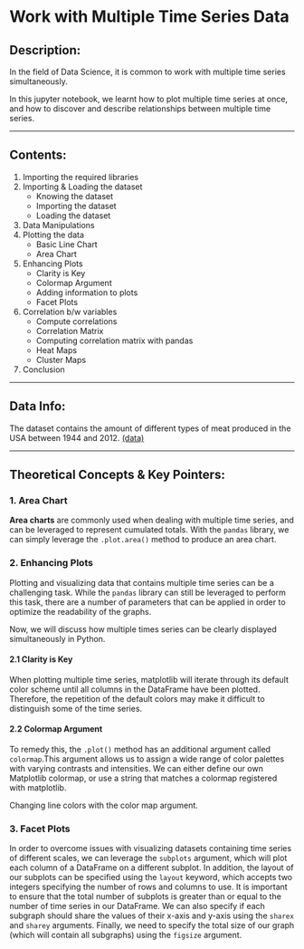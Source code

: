 # Work with Multiple Time Series Data

## Description:

In the field of Data Science, it is common to work with multiple time series simultaneously.

In this jupyter notebook, we learnt how to plot multiple time series at once, and how to discover and describe relationships between multiple time series.

---
## Contents:
1. Importing the required libraries
2. Importing & Loading the dataset
    - Knowing the dataset
    - Importing the dataset
    - Loading the dataset
3. Data Manipulations
4. Plotting the data
    - Basic Line Chart
    - Area Chart
5. Enhancing Plots
    - Clarity is Key
    - Colormap Argument
    - Adding information to plots
    - Facet Plots
6. Correlation b/w variables
    - Compute correlations
    - Correlation Matrix
    - Computing correlation matrix with pandas
    - Heat Maps
    - Cluster Maps
7. Conclusion

---
## Data Info:
The dataset contains the amount of different types of meat produced in the USA between 1944 and 2012. [(data)](https://github.com/Ravjot03/Visualizing-Time-Series-Data-in-Python/blob/main/Chapter-4/ch4_meat.csv)

---
## Theoretical Concepts & Key Pointers:

### 1. Area Chart
**Area charts** are commonly used when dealing with multiple time series, and can be leveraged to represent cumulated totals. With the `pandas` library, we can simply leverage the `.plot.area()` method to produce an area chart.

### 2. Enhancing Plots
Plotting and visualizing data that contains multiple time series can be a challenging task. While the `pandas` library can still be leveraged to perform this task, there are a number of parameters that can be applied in order to optimize the readability of the graphs.

Now, we will discuss how multiple times series can be clearly displayed simultaneously in Python.

#### 2.1 Clarity is Key
When plotting multiple time series, matplotlib will iterate through its default color scheme until all columns in the DataFrame have been plotted. Therefore, the repetition of the default colors may make it difficult to distinguish some of the time series.

#### 2.2 Colormap Argument
To remedy this, the `.plot()` method has an additional argument called `colormap`.This argument allows us to assign a wide range of color palettes with varying contrasts and intensities. We can either define our own Matplotlib colormap, or use a string that matches a colormap registered with matplotlib.

Changing line colors with the color map argument.

### 3. Facet Plots
In order to overcome issues with visualizing datasets containing time series of different scales, we can leverage the `subplots` argument, which will plot each column of a DataFrame on a different subplot. In addition, the layout of our subplots can be specified using the `layout` keyword, which accepts two integers specifying the number of rows and columns to use. It is important to ensure that the total number of subplots is greater than or equal to the number of time series in our DataFrame. We can also specify if each subgraph should share the values of their x-axis and y-axis using the `sharex` and `sharey` arguments. Finally, we need to specify the total size of our graph (which will contain all subgraphs) using the `figsize` argument.
